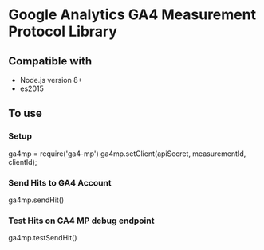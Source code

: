 # Google Analytics GA4 Measurement Protocol Library

## Compatible with
- Node.js version 8+
- es2015

## To use

### Setup
ga4mp = require('ga4-mp')
ga4mp.setClient(apiSecret, measurementId, clientId);

### Send Hits to GA4 Account
ga4mp.sendHit(<events>)

### Test Hits on GA4 MP debug endpoint
ga4mp.testSendHit(<events>)
